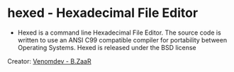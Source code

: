 # hexed - Hexadecimal File Editor

 
 - Hexed is a command line Hexadecimal File Editor. The source code is written to use an ANSI C99 compatible compiler for portability between Operating Systems. Hexed is released under the BSD license

Creator: [Venomdev -  B.ZaaR](https://apps.venomdev.net/hexed/)
